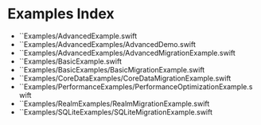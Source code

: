 # Examples Index

- ``Examples/AdvancedExample.swift
- ``Examples/AdvancedExamples/AdvancedDemo.swift
- ``Examples/AdvancedExamples/AdvancedMigrationExample.swift
- ``Examples/BasicExample.swift
- ``Examples/BasicExamples/BasicMigrationExample.swift
- ``Examples/CoreDataExamples/CoreDataMigrationExample.swift
- ``Examples/PerformanceExamples/PerformanceOptimizationExample.swift
- ``Examples/RealmExamples/RealmMigrationExample.swift
- ``Examples/SQLiteExamples/SQLiteMigrationExample.swift
